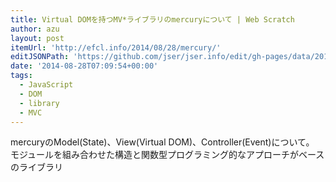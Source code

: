 ```yaml
---
title: Virtual DOMを持つMV*ライブラリのmercuryについて | Web Scratch
author: azu
layout: post
itemUrl: 'http://efcl.info/2014/08/28/mercury/'
editJSONPath: 'https://github.com/jser/jser.info/edit/gh-pages/data/2014/08/index.json'
date: '2014-08-28T07:09:54+00:00'
tags:
  - JavaScript
  - DOM
  - library
  - MVC
---
```

mercuryのModel(State)、View(Virtual DOM)、Controller(Event)について。
モジュールを組み合わせた構造と関数型プログラミング的なアプローチがベースのライブラリ
